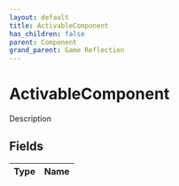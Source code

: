 ```yaml
---
layout: default
title: ActivableComponent
has_children: false
parent: Component
grand_parent: Game Reflection
---
```

# ActivableComponent
Description 

## Fields

| Type | Name |
|:----------|:--------------|

